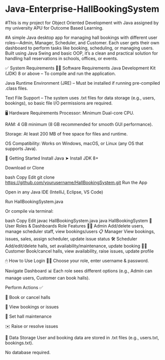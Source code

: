 # Java-Enterprise-HallBookingSystem
#This is my project for Object Oriented Development with Java assigned by my university APU for Outcome Based Learning.

#A simple Java desktop app for managing hall bookings with different user roles—Admin, Manager, Scheduler, and Customer. 
Each user gets their own dashboard to perform tasks like booking, scheduling, or managing users. Built using Java Swing 
and basic OOP, it’s a clean and practical solution for handling hall reservations in schools, offices, or events.

✅ System Requirements
🧑‍💻 Software Requirements
Java Development Kit (JDK) 8 or above – To compile and run the application.

Java Runtime Environment (JRE) – Must be installed if running pre-compiled .class files.

Text File Support – The system uses .txt files for data storage (e.g., users, bookings), so basic file I/O permissions are required.

🖥️ Hardware Requirements
Processor: Minimum Dual-core CPU.

RAM: 4 GB minimum (8 GB recommended for smooth GUI performance).

Storage: At least 200 MB of free space for files and runtime.

OS Compatibility: Works on Windows, macOS, or Linux (any OS that supports Java).

🚀 Getting Started
Install Java
➤ Install JDK 8+

Download or Clone

bash
Copy
Edit
git clone https://github.com/yourusername/HallBookingSystem.git
Run the App

Open in any Java IDE (IntelliJ, Eclipse, VS Code)

Run HallBookingSystem.java

Or compile via terminal:

bash
Copy
Edit
javac HallBookingSystem.java
java HallBookingSystem
👥 User Roles & Dashboards
Role	Features
👨‍💼 Admin	Add/delete users, manage scheduler staff, view bookings/users
📋 Manager	View bookings, issues, sales, assign scheduler, update issue status
🛠 Scheduler	Add/edit/delete halls, set availability/maintenance, update booking
🙋‍♂️ Customer	Book/cancel halls, view availability, raise issues, update profile

🖱 How to Use
Login 🧑‍💻
Choose your role, enter username & password.

Navigate Dashboard 📊
Each role sees different options (e.g., Admin can manage users, Customer can book halls).

Perform Actions ✅

📅 Book or cancel halls

🧾 View bookings or issues

🔧 Set hall maintenance

✉️ Raise or resolve issues

💾 Data Storage
User and booking data are stored in .txt files (e.g., users.txt, bookings.txt).

No database required.
